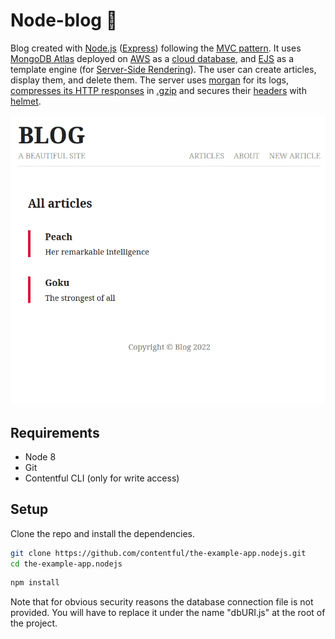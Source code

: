 # Node-blog :notebook:

Blog created with [Node.js](https://nodejs.org/en/) ([Express](https://expressjs.com/)) following the [MVC pattern](https://developer.mozilla.org/en-US/docs/Glossary/MVC). It uses [MongoDB Atlas](https://www.mongodb.com/atlas) deployed on [AWS](https://aws.amazon.com/) as a [cloud database](https://www.ibm.com/cloud/learn/what-is-cloud-database), and [EJS](https://ejs.co/) as a template engine (for [Server-Side Rendering](https://ageek.dev/server-side-rendering)). The user can create articles, display them, and delete them. The server uses [morgan](https://www.npmjs.com/package/morgan) for its logs, [compresses its HTTP responses](https://en.wikipedia.org/wiki/HTTP_compression) in [.gzip](https://en.wikipedia.org/wiki/Gzip) and secures their [headers](https://developer.mozilla.org/en-US/docs/Web/HTTP/Headers) with [helmet](https://helmetjs.github.io/).

![Demo gif](node-blog.gif)

## Requirements

* Node 8
* Git
* Contentful CLI (only for write access)

## Setup

Clone the repo and install the dependencies.

```bash
git clone https://github.com/contentful/the-example-app.nodejs.git
cd the-example-app.nodejs
```

```bash
npm install
```

Note that for obvious security reasons the database connection file is not provided. You will have to replace it under the name "dbURI.js" at the root of the project.